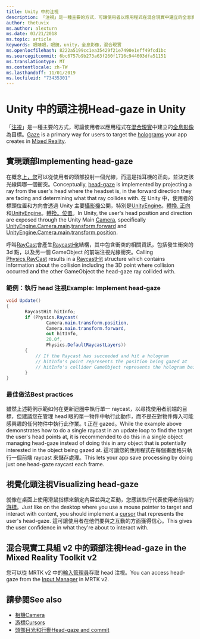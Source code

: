 ```yaml
---
title: Unity 中的注視
description: 「注視」是一種主要的方式，可讓使用者以應用程式在混合現實中建立的全息影像為目標。
author: thetuvix
ms.author: alexturn
ms.date: 03/21/2018
ms.topic: article
keywords: 眼睛眼，眼鏡，unity，全息影像，混合現實
ms.openlocfilehash: 8222a5199cc1ea35429f21e7490e1eff49fcd1bc
ms.sourcegitcommit: 6bc6757b9b273a63f260f1716c944603dfa51151
ms.translationtype: MT
ms.contentlocale: zh-TW
ms.lasthandoff: 11/01/2019
ms.locfileid: "73435301"
---
```

# <a name="head-gaze-in-unity"></a><span data-ttu-id="d6b4e-104">Unity 中的頭注視</span><span class="sxs-lookup"><span data-stu-id="d6b4e-104">Head-gaze in Unity</span></span>

<span data-ttu-id="d6b4e-105">「[注視](gaze-and-commit.md)」是一種主要的方式，可讓使用者以應用程式在[混合現實](mixed-reality.md)中建立的[全息影像](hologram.md)為目標。</span><span class="sxs-lookup"><span data-stu-id="d6b4e-105">[Gaze](gaze-and-commit.md) is a primary way for users to target the [holograms](hologram.md) your app creates in [Mixed Reality](mixed-reality.md).</span></span>


## <a name="implementing-head-gaze"></a><span data-ttu-id="d6b4e-106">實現頭部</span><span class="sxs-lookup"><span data-stu-id="d6b4e-106">Implementing head-gaze</span></span>

<span data-ttu-id="d6b4e-107">在概念[上，您](gaze-and-commit.md)可以從使用者的頭部投射一個光線，而這是指耳機的正向，並決定該光線與哪一個衝突。</span><span class="sxs-lookup"><span data-stu-id="d6b4e-107">Conceptually, [head-gaze](gaze-and-commit.md) is implemented by projecting a ray from the user's head where the headset is, in the forward direction they are facing and determining what that ray collides with.</span></span> <span data-ttu-id="d6b4e-108">在 Unity 中，使用者的標頭位置和方向會透過 Unity 主要[攝影機](camera-in-unity.md)公開，特別是[UnityEngine](https://docs.unity3d.com/ScriptReference/Camera-main.html)。[轉換. 正向](https://docs.unity3d.com/ScriptReference/Transform-forward.html)和[UnityEngine](https://docs.unity3d.com/ScriptReference/Camera-main.html)。[轉換。位置](https://docs.unity3d.com/ScriptReference/Transform-position.html)。</span><span class="sxs-lookup"><span data-stu-id="d6b4e-108">In Unity, the user's head position and direction are exposed through the Unity Main [Camera](camera-in-unity.md), specifically [UnityEngine.Camera.main](https://docs.unity3d.com/ScriptReference/Camera-main.html).[transform.forward](https://docs.unity3d.com/ScriptReference/Transform-forward.html) and [UnityEngine.Camera.main](https://docs.unity3d.com/ScriptReference/Camera-main.html).[transform.position](https://docs.unity3d.com/ScriptReference/Transform-position.html).</span></span>

<span data-ttu-id="d6b4e-109">呼叫[RayCast](https://docs.unity3d.com/ScriptReference/Physics.Raycast.html)會產生[RaycastHit](https://docs.unity3d.com/ScriptReference/RaycastHit.html)結構，其中包含衝突的相關資訊，包括發生衝突的3d 點，以及另一個 GameObject 的前端注視光線衝突。</span><span class="sxs-lookup"><span data-stu-id="d6b4e-109">Calling [Physics.RayCast](https://docs.unity3d.com/ScriptReference/Physics.Raycast.html) results in a [RaycastHit](https://docs.unity3d.com/ScriptReference/RaycastHit.html) structure which contains information about the collision including the 3D point where collision occurred and the other GameObject the head-gaze ray collided with.</span></span>

### <a name="example-implement-head-gaze"></a><span data-ttu-id="d6b4e-110">範例：執行 head 注視</span><span class="sxs-lookup"><span data-stu-id="d6b4e-110">Example: Implement head-gaze</span></span>

```cs
void Update()
{
       RaycastHit hitInfo;
       if (Physics.Raycast(
               Camera.main.transform.position,
               Camera.main.transform.forward,
               out hitInfo,
               20.0f,
               Physics.DefaultRaycastLayers))
       {
           // If the Raycast has succeeded and hit a hologram
           // hitInfo's point represents the position being gazed at
           // hitInfo's collider GameObject represents the hologram being gazed at
       }
}
```

### <a name="best-practices"></a><span data-ttu-id="d6b4e-111">最佳做法</span><span class="sxs-lookup"><span data-stu-id="d6b4e-111">Best practices</span></span>

<span data-ttu-id="d6b4e-112">雖然上述範例示範如何在更新迴圈中執行單一 raycast，以尋找使用者前端的目標，但建議您在管理 head 眼的單一物件中執行此動作，而不是在對物件傳入可能感興趣的任何物件中執行此作業。t 正在 gazed。</span><span class="sxs-lookup"><span data-stu-id="d6b4e-112">While the example above demonstrates how to do a single raycast in an update loop to find the target the user's head points at, it is recommended to do this in a single object managing head-gaze instead of doing this in any object that is potentially interested in the object being gazed at.</span></span> <span data-ttu-id="d6b4e-113">這可讓您的應用程式在每個畫面格只執行一個前端 raycast 來儲存處理。</span><span class="sxs-lookup"><span data-stu-id="d6b4e-113">This lets your app save processing by doing just one head-gaze raycast each frame.</span></span>

## <a name="visualizing-head-gaze"></a><span data-ttu-id="d6b4e-114">視覺化頭注視</span><span class="sxs-lookup"><span data-stu-id="d6b4e-114">Visualizing head-gaze</span></span>

<span data-ttu-id="d6b4e-115">就像在桌面上使用滑鼠指標來鎖定內容並與之互動，您應該執行代表使用者前端的[游標](cursors.md)。</span><span class="sxs-lookup"><span data-stu-id="d6b4e-115">Just like on the desktop where you use a mouse pointer to target and interact with content, you should implement a [cursor](cursors.md) that represents the user's head-gaze.</span></span> <span data-ttu-id="d6b4e-116">這可讓使用者在他們要與之互動的方面獲得信心。</span><span class="sxs-lookup"><span data-stu-id="d6b4e-116">This gives the user confidence in what they're about to interact with.</span></span>

## <a name="head-gaze-in-the-mixed-reality-toolkit-v2"></a><span data-ttu-id="d6b4e-117">混合現實工具組 v2 中的頭部注視</span><span class="sxs-lookup"><span data-stu-id="d6b4e-117">Head-gaze in the Mixed Reality Toolkit v2</span></span>
<span data-ttu-id="d6b4e-118">您可以從 MRTK v2 中的[輸入管理員](https://microsoft.github.io/MixedRealityToolkit-Unity/Documentation/Input/Overview.html)存取 head 注視。</span><span class="sxs-lookup"><span data-stu-id="d6b4e-118">You can access head-gaze from the [Input Manager](https://microsoft.github.io/MixedRealityToolkit-Unity/Documentation/Input/Overview.html) in MRTK v2.</span></span>

## <a name="see-also"></a><span data-ttu-id="d6b4e-119">請參閱</span><span class="sxs-lookup"><span data-stu-id="d6b4e-119">See also</span></span>
* [<span data-ttu-id="d6b4e-120">相機</span><span class="sxs-lookup"><span data-stu-id="d6b4e-120">Camera</span></span>](camera-in-unity.md)
* [<span data-ttu-id="d6b4e-121">游標</span><span class="sxs-lookup"><span data-stu-id="d6b4e-121">Cursors</span></span>](cursors.md)
* [<span data-ttu-id="d6b4e-122">頭部目光和行動</span><span class="sxs-lookup"><span data-stu-id="d6b4e-122">Head-gaze and commit</span></span>](gaze-and-commit.md)
